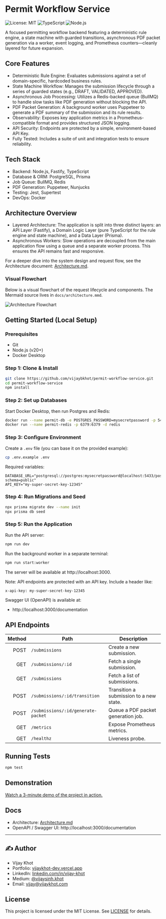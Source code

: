 # Permit Workflow Service

![License: MIT](https://img.shields.io/badge/License-MIT-yellow.svg)
![TypeScript](https://img.shields.io/badge/typescript-%23007ACC.svg?style=for-the-badge&logo=typescript&logoColor=white)
![Node.js](https://img.shields.io/badge/node.js-6DA55F?style=for-the-badge&logo=node.js&logoColor=white)

A focused permitting workflow backend featuring a deterministic rule engine, a state machine with guarded transitions, asynchronous PDF packet generation via a worker, event logging, and Prometheus counters—cleanly layered for future expansion.

## Core Features

- Deterministic Rule Engine: Evaluates submissions against a set of domain-specific, hardcoded business rules.
- State Machine Workflow: Manages the submission lifecycle through a series of guarded states (e.g., DRAFT, VALIDATED, APPROVED).
- Asynchronous Job Processing: Utilizes a Redis-backed queue (BullMQ) to handle slow tasks like PDF generation without blocking the API.
- PDF Packet Generation: A background worker uses Puppeteer to generate a PDF summary of the submission and its rule results.
- Observability: Exposes key application metrics in a Prometheus-compatible format and provides structured JSON logging.
- API Security: Endpoints are protected by a simple, environment-based API Key.
- Fully Tested: Includes a suite of unit and integration tests to ensure reliability.

## Tech Stack

- Backend: Node.js, Fastify, TypeScript
- Database & ORM: PostgreSQL, Prisma
- Job Queue: BullMQ, Redis
- PDF Generation: Puppeteer, Nunjucks
- Testing: Jest, Supertest
- DevOps: Docker

## Architecture Overview

- Layered Architecture: The application is split into three distinct layers: an API Layer (Fastify), a Domain Logic Layer (pure TypeScript for the rule engine and state machine), and a Data Layer (Prisma).
- Asynchronous Workers: Slow operations are decoupled from the main application flow using a queue and a separate worker process. This ensures the API remains fast and responsive.

For a deeper dive into the system design and request flow, see the Architecture document: [Architecture.md](./Architecture.md).

### Visual Flowchart

Below is a visual flowchart of the request lifecycle and components. The Mermaid source lives in `docs/architecture.mmd`.

![Architecture Flowchart](./docs/images/architecture.png)

## Getting Started (Local Setup)

### Prerequisites

- Git
- Node.js (v20+)
- Docker Desktop

### Step 1: Clone & Install

```bash
git clone https://github.com/vijaybkhot/permit-workflow-service.git
cd permit-workflow-service
npm install
```

### Step 2: Set up Databases

Start Docker Desktop, then run Postgres and Redis:

```bash
docker run --name permit-db -e POSTGRES_PASSWORD=mysecretpassword -p 5433:5432 -d postgres
docker run --name permit-redis -p 6379:6379 -d redis
```

### Step 3: Configure Environment

Create a `.env` file (you can base it on the provided example):

```bash
cp .env.example .env 
```

Required variables:

```env
DATABASE_URL="postgresql://postgres:mysecretpassword@localhost:5433/postgres?schema=public"
API_KEY="my-super-secret-key-12345"
```

### Step 4: Run Migrations and Seed

```bash
npx prisma migrate dev --name init
npx prisma db seed
```

### Step 5: Run the Application

Run the API server:

```bash
npm run dev
```

Run the background worker in a separate terminal:

```bash
npm run start:worker
```

The server will be available at http://localhost:3000.

Note: API endpoints are protected with an API key. Include a header like:

```
x-api-key: my-super-secret-key-12345
```

Swagger UI (OpenAPI) is available at:

- http://localhost:3000/documentation

## API Endpoints

| Method | Path                               | Description                             |
| -----: | ---------------------------------- | --------------------------------------- |
|   POST | `/submissions`                     | Create a new submission.                |
|    GET | `/submissions/:id`                 | Fetch a single submission.              |
|    GET | `/submissions`                     | Fetch a list of submissions.            |
|   POST | `/submissions/:id/transition`      | Transition a submission to a new state. |
|   POST | `/submissions/:id/generate-packet` | Queue a PDF packet generation job.      |
|    GET | `/metrics`                         | Expose Prometheus metrics.              |
|    GET | `/healthz`                         | Liveness probe.                         |

## Running Tests

```bash
npm test
```

## Demonstration

[Watch a 3-minute demo of the project in action.](https://www.loom.com/link-to-your-video)

## Docs

- Architecture: [Architecture.md](./Architecture.md)
- OpenAPI / Swagger UI: http://localhost:3000/documentation

---

## ✍️ Author

- Vijay Khot
- Portfolio: [vijaykhot-dev.vercel.app](https://vijaykhot-dev.vercel.app/)
- LinkedIn: [linkedin.com/in/vijay-khot](https://www.linkedin.com/in/vijay-khot/)
- Medium: [@vijaysinh.khot](https://medium.com/@vijaysinh.khot)
- Email: vijay@vijaykhot.com

## License

This project is licensed under the MIT License. See [LICENSE](./LICENSE) for details.
